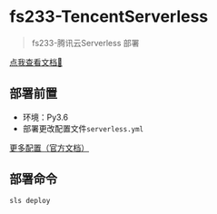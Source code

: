 # fs233-TencentServerless
> fs233-腾讯云Serverless 部署

[点我查看文档💬](https://fs233.cc)

## 部署前置
- 环境：Py3.6
- 部署更改配置文件`serverless.yml`

[更多配置（官方文档）](https://github.com/serverless-components/tencent-flask/blob/master/docs/configure.md)

## 部署命令
```shell
sls deploy
```
